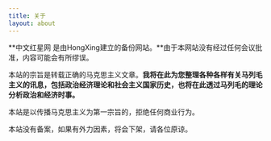 ```yaml
---
title: 关于
layout: about
---
```

**中文红星网 是由HongXing建立的备份网站。**由于本网站没有经过任何会议批准，内容可能会有所缪误。

本站的宗旨是转载正确的马克思主义文章。**我将在此为您整理各种各样有关马列毛主义的讯息，包括政治经济理论和社会主义国家历史，也将在此透过马列毛的理论分析政治和经济时事。**

本站是以传播马克思主义为第一宗旨的，拒绝任何商业行为。

本站没有备案，如果有外力因素，将会下架，请各位原谅。